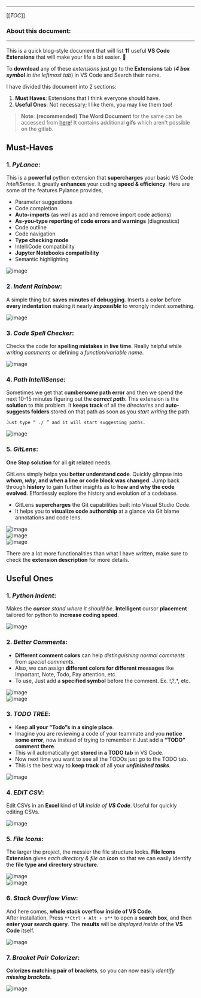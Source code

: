 []()<hr>

[[_TOC_]]

### About this document:<hr>

This is a quick blog-style document that will list **11** useful **VS Code Extensions** that will make your life a bit easier. :rocket:      

To **download** any of these _extensions_ just go to the **Extensions** tab (_**4 box symbol** in the leftmost tab_) in VS Code and Search their name.  

I have divided this document into 2 sections:

1. **Must Haves**: Extensions that I think everyone should have.
2. **Useful Ones**: Not necessary; I like them, you may like them too! 

> **Note**: **(recommended) The Word Document** for the same can be accessed from [here](uploads/d400b8495879334d89c2bb09f44d3496/Extensions_for_Working_More_Efficiently_with_VS_Code.docx)! It contains additional **gifs** which aren't possible on the gitlab.

## **Must-Haves**

### 1. _PyLance_:

This is a **powerful** python extension that **supercharges** your basic VS Code _IntelliSense_. It greatly **enhances** your coding **speed & efficiency**. Here are some of the features Pylance provides,

- Parameter suggestions
- Code completion
- **Auto-imports** (as well as add and remove import code actions)
- **As-you-type reporting of code errors and warnings** (diagnostics)
- Code outline
- Code navigation
- **Type checking mode**
- IntelliCode compatibility
- **Jupyter Notebooks compatibility**
- Semantic highlighting

![image](uploads/823948bfbff1953d51c8b4e5bc5330c9/image.png)

### 2. _Indent Rainbow_:

A simple thing but **saves minutes of debugging**. Inserts a **color** before **every indentation** making it nearly **_impossible_** to wrongly indent something.

![image](uploads/f99fc90d4626bd5978be424ca2d4957b/image.png)

### 3. _Code Spell Checker_:

Checks the code for **spelling mistakes** in **live time**. Really helpful while _writing comments_ or defining a _function/variable name_.

![image](uploads/ddca97b2d7c49d12ab3b45e4dc26e15a/image.png)

### 4. _Path IntelliSense_:

Sometimes we get that **cumbersome path error** and then we spend the next 10-15 minutes figuring out the **_correct path_**. This extension is the **solution** to this problem. It **keeps track** of all the _directories_ and **auto-suggests folders** stored on that path as soon as you _start writing_ the path.

    Just type “ ./ ” and it will start suggesting paths.

![image](uploads/cb2afac4c2d37e72a3bb26242caf00bc/image.png)

### 5. _GitLens_:

**One Stop solution** for all **git** related needs.

GitLens simply helps you **better understand code**. Quickly glimpse into **_whom_, _why_, and _when_ a line or code block was changed**. Jump back through **history** to gain further insights as to **how and why the code evolved**. Effortlessly explore the history and evolution of a codebase.

- GitLens **supercharges** the Git capabilities built into Visual Studio Code. 
- It helps you to **visualize code authorship** at a glance via Git blame annotations and code lens.

![image](uploads/2baf6cd303c4c7b1d2351c9ea7d90b92/image.png)  
![image](uploads/e02201930429aa1c8aa77846deee98f2/image.png)  
![image](uploads/f326ee4135c2369b21555ea6b94c6761/image.png)

There are a lot more functionalities than what I have written, make sure to check the **extension description** for more details.
<br/>

## **Useful Ones**

### 1. _Python Indent_:
     
Makes the _**cursor** stand where it should be_. **Intelligent** cursor **placement** tailored for python to **increase coding speed**.

![image](uploads/7ad085da3f2addbf311ab734681e4044/image.png)

### 2. _Better Comments_:

- **Different comment colors** can help _distinguishing normal comments_ from _special comments_. 
- Also, we can assign **different colors for different messages** like Important, Note, Todo, Pay attention, etc.
- To use, Just add a **specified symbol** before the comment. Ex. !,?,*, etc.

![image](uploads/e98099790bea1f28c4981b3414fdf810/image.png)  
![image](uploads/95f9a1b8b92fbbdd4839fc15eead1474/image.png)

### 3. _TODO TREE_:

- Keep **all your “Todo”s in a single place**.
- Imagine you are reviewing a code of your teammate and you **notice some error**, now instead of trying to remember it Just add a **“TODO” comment there**.
- This will automatically get **stored in a TODO tab** in VS Code.
- Now next time you want to see all the TODOs just go to the TODO tab.
- This is the best way to **keep track** of all your _**unfinished tasks**_.

![image](uploads/6f1a5f9b457fc2004ded1da7382a3afb/image.png)

### 4. _EDIT CSV_:

Edit CSVs in an **Excel** kind of **UI** _inside of **VS Code**_. Useful for quickly editing CSVs.

![image](uploads/298b40584c5ab2713477b31e4c8f700d/image.png)

### 5. _File Icons_:

The larger the project, the messier the file structure looks. **File Icons Extension** gives *each directory & file an __icon__* so that we can easily identify the **file type and directory structure**.

![image](uploads/923214e06c27b11fc6381dacd80cfe2d/image.png)  
![image](uploads/9a2e46527c710b35186ddbcfed35e2e9/image.png)

### 6. _Stack Overflow View_:

And here comes, **whole stack overflow inside of VS Code**.  
After installation, Press `**Ctrl + Alt + s**` to open a **search box**, and then **enter your search query**. The **results** will be _displayed inside_ of the **VS Code** itself.

![image](uploads/647a5f46f2d84df77260cd3ccf48ee2f/image.png)

### 7. _Bracket Pair Colorizer_:

**Colorizes matching pair of brackets**, so you can now easily _identify **missing brackets**_.

![image](uploads/e453630815ab27bfc6dcdc8305731c19/image.png)